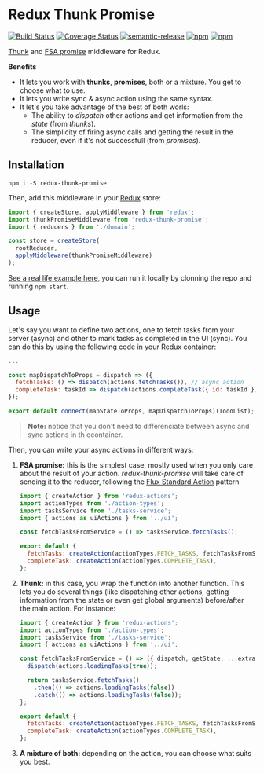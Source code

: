 # Redux Thunk Promise
[![Build Status](https://travis-ci.org/nanovazquez/redux-thunk-promise.svg?branch=master)](https://travis-ci.org/nanovazquez/redux-thunk-promise) [![Coverage Status](https://coveralls.io/repos/github/nanovazquez/redux-thunk-promise/badge.svg?branch=master)](https://coveralls.io/github/nanovazquez/redux-thunk-promise?branch=master) [![semantic-release](https://img.shields.io/badge/%20%20%F0%9F%93%A6%F0%9F%9A%80-semantic--release-e10079.svg)](https://github.com/semantic-release/semantic-release) [![npm](https://img.shields.io/npm/v/redux-thunk-promise.svg?style=flat)](https://www.npmjs.com/package/redux-thunk-promise) [![npm](https://img.shields.io/npm/dw/redux-thunk-promise.svg)](https://www.npmjs.com/package/redux-thunk-promise)


[Thunk](https://www.npmjs.com/package/redux-thunk) and [FSA promise](https://www.npmjs.com/package/redux-promise) middleware for Redux.

**Benefits**
* It lets you work with **thunks**, **promises**, both or a mixture. You get to choose what to use.
* It lets you write sync & async action using the same syntax.
* It let's you take advantage of the best of both worls:
  * The ability to _dispatch_ other actions and get information from the _state_ (from _thunks_).
  * The simplicity of firing async calls and getting the result in the reducer, even if it's not successfull (from _promises_).

## Installation

```
npm i -S redux-thunk-promise
```

Then, add this middleware in your [Redux](http://redux.js.org/) store:

```js
import { createStore, applyMiddleware } from 'redux';
import thunkPromiseMiddleware from 'redux-thunk-promise';
import { reducers } from './domain';

const store = createStore(
  rootReducer,
  applyMiddleware(thunkPromiseMiddleware)
);
```

[See a real life example here](./examples), you can run it locally by clonning the repo and running `npm start`.

## Usage

Let's say you want to define two actions, one to fetch tasks from your server (async) and other to mark tasks as completed in the UI (sync). You can do this by using the following code in your Redux container:

```js
...

const mapDispatchToProps = dispatch => ({
  fetchTasks: () => dispatch(actions.fetchTasks()), // async action
  completeTask: taskId => dispatch(actions.completeTask({ id: taskId })), // sync action
});

export default connect(mapStateToProps, mapDispatchToProps)(TodoList);
```
> **Note:** notice that you don't need to differenciate between async and sync actions in th econtainer.

Then, you can write your async actions in different ways:

1. **FSA promise:** this is the simplest case, mostly used when you only care about the result of your action. *redux-thunk-promise* will take care of sending it to the reducer, following the [Flux Standard Action](https://github.com/redux-utilities/flux-standard-action) pattern

    ```js
    import { createAction } from 'redux-actions';
    import actionTypes from './action-types';
    import tasksService from './tasks-service';
    import { actions as uiActions } from '../ui';

    const fetchTasksFromService = () => tasksService.fetchTasks();

    export default {
      fetchTasks: createAction(actionTypes.FETCH_TASKS, fetchTasksFromService),
      completeTask: createAction(actionTypes.COMPLETE_TASK),
    };
    ```

1. **Thunk:** in this case, you wrap the function into another function. This lets you do several things (like dispatching other actions, getting information from the state or even get global arguments) before/after the main action. For instance:

    ```js
    import { createAction } from 'redux-actions';
    import actionTypes from './action-types';
    import tasksService from './tasks-service';
    import { actions as uiActions } from '../ui';

    const fetchTasksFromService = () => ({ dispatch, getState, ...extraArguments }) => {
      dispatch(actions.loadingTasks(true));

      return tasksService.fetchTasks()
        .then(() => actions.loadingTasks(false))
        .catch(() => actions.loadingTasks(false));
    };

    export default {
      fetchTasks: createAction(actionTypes.FETCH_TASKS, fetchTasksFromService),
      completeTask: createAction(actionTypes.COMPLETE_TASK),
    };
    ```

1. **A mixture of both:** depending on the action, you can choose what suits you best.

